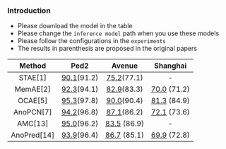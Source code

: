 ### Introduction
- Please download the model in the table
- Please change the `inference model` path when you use these models
- Please follow the configurations in the `experiments`
- The results in parenthesis are proposed in the original papers

|   Method    | Ped2 | Avenue | Shanghai |
| :---------: | :--: | :----: | :------: |
|   STAE[1]   | [90.1]()(91.2) | [75.2]()(77.1) | - |
|  MemAE[2]   | [92.3]()(94.1) | [82.9]()(83.3) | [70.0]() (71.2) |
|   OCAE[5]   | [95.3]()(97.8) | [90.0](https://drive.google.com/file/d/13cF0XyM-hJiN9fWG1diZIjPQ7N6KMBKt/view?usp=sharing)(90.4) | [81.3]() (84.9) |
|  AnoPCN[7]  | [94.2]()(96.8) | [87.1]()(86.2) | [72.1]() (73.6) |
|   AMC[13]   | [95.0]()(96.2) | [83.5]() (86.9) | - |
| AnoPred[14] | [93.9]()(96.4) | [86.7]() (85.1) | [69.9]() (72.8) |